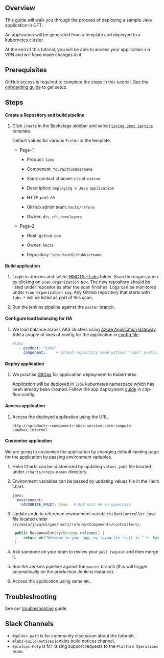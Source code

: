 ## Overview

This guide will walk you through the process of deploying a sample Java application in CFT.

An application will be generated from a template and deployed to a kubernetes cluster.

At the end of this tutorial, you will be able to access your application via VPN and will have made changes to it.

## Prerequisites

GitHub access is required to complete the steps in this tutorial. See the [onboarding guide](https://hmcts.github.io/onboarding/team/github.html#github) to get setup.


## Steps

#### Create a Repository and build pipeline

1. Click `Create` in the Backstage sidebar and select [`Spring Boot Service`](https://backstage.platform.hmcts.net/create) template. 


   Default values for various `Fields` in the template.
   
   - Page-1
   
       - Product:                       `labs`
           
       - Component:                     `YourGithubUsername`
        
       - Slack contact channel:         `cloud-native`
            
       - Description:                   `Deploying a Java application`
        
       - HTTP port:                     `80`
        
       - GitHub admin team:             `hmcts/reform`
       
       - Owner:                         `dts_cft_developers`
       
       
   - Page-2
   
       - Host:                          `github.com`
       
       - Owner:                         `hmcts`
       
       - Repository:                    `labs-YourGithubUsername`
   

#### Build application

1. Login to Jenkins and select [HMCTS - Labs](https://sandbox-build.platform.hmcts.net/job/HMCTS_Sandbox_LABS/) folder.
Scan the organization by clicking on `Scan Organization Now`.
The new repository should be listed under repositories after the scan finishes.
Logs can be monitored under `Scan Organization Log`.
Any GitHub repository that starts with `labs-*` will be listed as part of this scan.


2. Run the jenkins pipeline against the `master` branch.

#### Configure load balancing for HA

1. We load balance across AKS clusters using [Azure Application Gateway](https://docs.microsoft.com/en-us/azure/application-gateway/overview). Add a couple of lines of config for the application in [config file](https://github.com/hmcts/azure-platform-terraform/blob/master/environments/sbox/backend_lb_config.yaml).

   ```yaml
   #labs
      - product: "labs"
        component:     # GitHub repository name without "labs" prefix, e.g. `YourGithubUsername`
   ```
     
#### Deploy application

1. We practise [GitOps](https://www.weave.works/technologies/gitops/) for application deployment to Kubernetes.

   Application will be deployed in `labs` kubernetes namespace which has been already been created. 
   Follow the app deployment [guide](hmcts/cnp-flux-config@master/docs/app-deployment-v2.md#add-a-new-application) in cnp-flux-config.

#### Access application

1. Access the deployed application using the URL.

   ```
   http://<product>-<component>-sbox.service.core-compute-sandbox.internal 
   ```  
   
#### Customise application

We are going to customise the application by changing default landing page for the application by passing environment variables. 

1. Helm Charts can be customised by updating `values.yaml` file located under `/charts/<repo-name>` directory.  

2. Environment variables can be passed by updating values file in the Helm chart. 
 
   ```yaml
   java:
     environment:
       FAVOURITE_FRUIT: plum   # KEY must be in uppercase
   ```
3. Update code to reference environment variable in `RootController.java` file located under `src/main/java/uk/gov/hmcts/reform/<Component>/controllers/`.

   ```java
    public ResponseEntity<String> welcome() {
        return ok("Welcome to your app, my favourite fruit is " +  System.getenv("FAVOURITE_FRUIT"));
    }
   ```
4. Ask someone on your team to review your `pull request` and then merge it.

5. Run the Jenkins pipeline against the `master` branch (this will trigger automatically on the production Jenkins instance).

6. Access the application using same `URL`.


## Troubleshooting

See our [troubleshooting](https://hmcts.github.io/ways-of-working/troubleshooting/#troubleshooting-issues) guide.
        

## Slack Channels

- `#golden-path` is for community discussion about the tutorials.
- `#labs-build-notices` jenkins build notices channel.
- `#platops-help`   is for raising support requests to the `Platform Operations` team.
